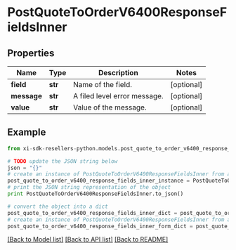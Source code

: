 # PostQuoteToOrderV6400ResponseFieldsInner


## Properties

Name | Type | Description | Notes
------------ | ------------- | ------------- | -------------
**field** | **str** | Name of the field. | [optional] 
**message** | **str** | A filed level error message. | [optional] 
**value** | **str** | Value of the message. | [optional] 

## Example

```python
from xi-sdk-resellers-python.models.post_quote_to_order_v6400_response_fields_inner import PostQuoteToOrderV6400ResponseFieldsInner

# TODO update the JSON string below
json = "{}"
# create an instance of PostQuoteToOrderV6400ResponseFieldsInner from a JSON string
post_quote_to_order_v6400_response_fields_inner_instance = PostQuoteToOrderV6400ResponseFieldsInner.from_json(json)
# print the JSON string representation of the object
print PostQuoteToOrderV6400ResponseFieldsInner.to_json()

# convert the object into a dict
post_quote_to_order_v6400_response_fields_inner_dict = post_quote_to_order_v6400_response_fields_inner_instance.to_dict()
# create an instance of PostQuoteToOrderV6400ResponseFieldsInner from a dict
post_quote_to_order_v6400_response_fields_inner_form_dict = post_quote_to_order_v6400_response_fields_inner.from_dict(post_quote_to_order_v6400_response_fields_inner_dict)
```
[[Back to Model list]](../README.md#documentation-for-models) [[Back to API list]](../README.md#documentation-for-api-endpoints) [[Back to README]](../README.md)


